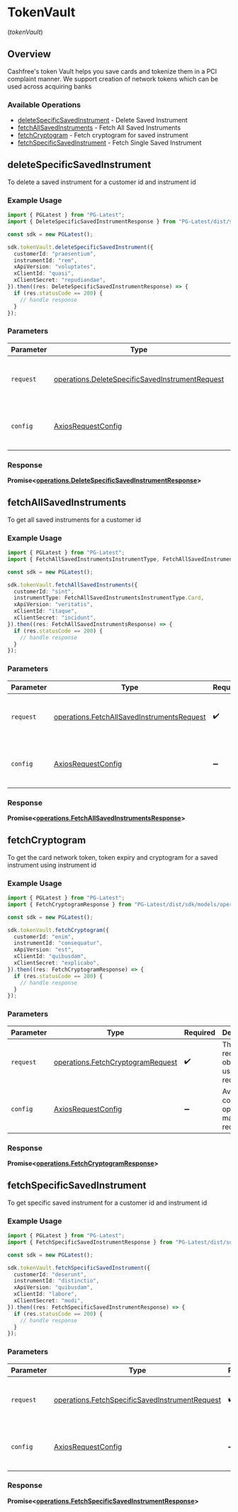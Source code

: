 # TokenVault
(*tokenVault*)

## Overview

Cashfree's token Vault helps you save cards and tokenize them in a PCI complaint manner. We support creation of network tokens which can be used across acquiring banks

### Available Operations

* [deleteSpecificSavedInstrument](#deletespecificsavedinstrument) - Delete Saved Instrument
* [fetchAllSavedInstruments](#fetchallsavedinstruments) - Fetch All Saved Instruments
* [fetchCryptogram](#fetchcryptogram) - Fetch cryptogram for saved instrument
* [fetchSpecificSavedInstrument](#fetchspecificsavedinstrument) - Fetch Single Saved Instrument

## deleteSpecificSavedInstrument

To delete a saved instrument for a customer id and instrument id

### Example Usage

```typescript
import { PGLatest } from "PG-Latest";
import { DeleteSpecificSavedInstrumentResponse } from "PG-Latest/dist/sdk/models/operations";

const sdk = new PGLatest();

sdk.tokenVault.deleteSpecificSavedInstrument({
  customerId: "praesentium",
  instrumentId: "rem",
  xApiVersion: "voluptates",
  xClientId: "quasi",
  xClientSecret: "repudiandae",
}).then((res: DeleteSpecificSavedInstrumentResponse) => {
  if (res.statusCode == 200) {
    // handle response
  }
});
```

### Parameters

| Parameter                                                                                                          | Type                                                                                                               | Required                                                                                                           | Description                                                                                                        |
| ------------------------------------------------------------------------------------------------------------------ | ------------------------------------------------------------------------------------------------------------------ | ------------------------------------------------------------------------------------------------------------------ | ------------------------------------------------------------------------------------------------------------------ |
| `request`                                                                                                          | [operations.DeleteSpecificSavedInstrumentRequest](../../models/operations/deletespecificsavedinstrumentrequest.md) | :heavy_check_mark:                                                                                                 | The request object to use for the request.                                                                         |
| `config`                                                                                                           | [AxiosRequestConfig](https://axios-http.com/docs/req_config)                                                       | :heavy_minus_sign:                                                                                                 | Available config options for making requests.                                                                      |


### Response

**Promise<[operations.DeleteSpecificSavedInstrumentResponse](../../models/operations/deletespecificsavedinstrumentresponse.md)>**


## fetchAllSavedInstruments

To get all saved instruments for a customer id

### Example Usage

```typescript
import { PGLatest } from "PG-Latest";
import { FetchAllSavedInstrumentsInstrumentType, FetchAllSavedInstrumentsResponse } from "PG-Latest/dist/sdk/models/operations";

const sdk = new PGLatest();

sdk.tokenVault.fetchAllSavedInstruments({
  customerId: "sint",
  instrumentType: FetchAllSavedInstrumentsInstrumentType.Card,
  xApiVersion: "veritatis",
  xClientId: "itaque",
  xClientSecret: "incidunt",
}).then((res: FetchAllSavedInstrumentsResponse) => {
  if (res.statusCode == 200) {
    // handle response
  }
});
```

### Parameters

| Parameter                                                                                                | Type                                                                                                     | Required                                                                                                 | Description                                                                                              |
| -------------------------------------------------------------------------------------------------------- | -------------------------------------------------------------------------------------------------------- | -------------------------------------------------------------------------------------------------------- | -------------------------------------------------------------------------------------------------------- |
| `request`                                                                                                | [operations.FetchAllSavedInstrumentsRequest](../../models/operations/fetchallsavedinstrumentsrequest.md) | :heavy_check_mark:                                                                                       | The request object to use for the request.                                                               |
| `config`                                                                                                 | [AxiosRequestConfig](https://axios-http.com/docs/req_config)                                             | :heavy_minus_sign:                                                                                       | Available config options for making requests.                                                            |


### Response

**Promise<[operations.FetchAllSavedInstrumentsResponse](../../models/operations/fetchallsavedinstrumentsresponse.md)>**


## fetchCryptogram

To get the card network token, token expiry and cryptogram for a saved instrument using instrument id

### Example Usage

```typescript
import { PGLatest } from "PG-Latest";
import { FetchCryptogramResponse } from "PG-Latest/dist/sdk/models/operations";

const sdk = new PGLatest();

sdk.tokenVault.fetchCryptogram({
  customerId: "enim",
  instrumentId: "consequatur",
  xApiVersion: "est",
  xClientId: "quibusdam",
  xClientSecret: "explicabo",
}).then((res: FetchCryptogramResponse) => {
  if (res.statusCode == 200) {
    // handle response
  }
});
```

### Parameters

| Parameter                                                                              | Type                                                                                   | Required                                                                               | Description                                                                            |
| -------------------------------------------------------------------------------------- | -------------------------------------------------------------------------------------- | -------------------------------------------------------------------------------------- | -------------------------------------------------------------------------------------- |
| `request`                                                                              | [operations.FetchCryptogramRequest](../../models/operations/fetchcryptogramrequest.md) | :heavy_check_mark:                                                                     | The request object to use for the request.                                             |
| `config`                                                                               | [AxiosRequestConfig](https://axios-http.com/docs/req_config)                           | :heavy_minus_sign:                                                                     | Available config options for making requests.                                          |


### Response

**Promise<[operations.FetchCryptogramResponse](../../models/operations/fetchcryptogramresponse.md)>**


## fetchSpecificSavedInstrument

To get specific saved instrument for a customer id and instrument id

### Example Usage

```typescript
import { PGLatest } from "PG-Latest";
import { FetchSpecificSavedInstrumentResponse } from "PG-Latest/dist/sdk/models/operations";

const sdk = new PGLatest();

sdk.tokenVault.fetchSpecificSavedInstrument({
  customerId: "deserunt",
  instrumentId: "distinctio",
  xApiVersion: "quibusdam",
  xClientId: "labore",
  xClientSecret: "modi",
}).then((res: FetchSpecificSavedInstrumentResponse) => {
  if (res.statusCode == 200) {
    // handle response
  }
});
```

### Parameters

| Parameter                                                                                                        | Type                                                                                                             | Required                                                                                                         | Description                                                                                                      |
| ---------------------------------------------------------------------------------------------------------------- | ---------------------------------------------------------------------------------------------------------------- | ---------------------------------------------------------------------------------------------------------------- | ---------------------------------------------------------------------------------------------------------------- |
| `request`                                                                                                        | [operations.FetchSpecificSavedInstrumentRequest](../../models/operations/fetchspecificsavedinstrumentrequest.md) | :heavy_check_mark:                                                                                               | The request object to use for the request.                                                                       |
| `config`                                                                                                         | [AxiosRequestConfig](https://axios-http.com/docs/req_config)                                                     | :heavy_minus_sign:                                                                                               | Available config options for making requests.                                                                    |


### Response

**Promise<[operations.FetchSpecificSavedInstrumentResponse](../../models/operations/fetchspecificsavedinstrumentresponse.md)>**

